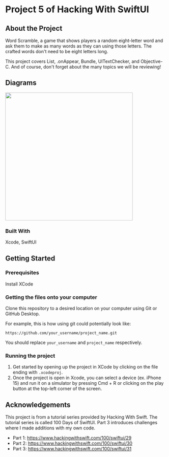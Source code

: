 # Project 5 of Hacking With SwiftUI

## About the Project

Word Scramble, a game that shows players a random eight-letter word and ask them to make as many words as they can using those letters. The crafted words don't need to be eight letters long.

This project covers List, .onAppear, Bundle, UITextChecker, and Objective-C. And of course, don't forget about the many topics we will be reviewing!

## Diagrams

<img src="https://github.com/user-attachments/assets/034c8ed3-d3a0-4973-920c-a7b24fb1f6d3" width="400">

### Built With

Xcode, SwiftUI

## Getting Started

### Prerequisites

Install XCode

### Getting the files onto your computer

Clone this repository to a desired location on your computer using Git or GitHub Desktop. 

For example, this is how using git could potentially look like: 
```
https://github.com/your_username/project_name.git
```

You should replace `your_username` and `project_name` respectively.

### Running the project

1. Get started by opening up the project in XCode by clicking on the file ending with `.xcodeproj`.
2. Once the project is open in Xcode, you can select a device (ex. iPhone 15) and run it on a simulator by pressing Cmd + R or clicking on the play button at the top-left corner of the screen.

## Acknowledgements

This project is from a tutorial series provided by Hacking With Swift. The tutorial series is called 100 Days of SwiftUI. Part 3 introduces challenges where I made additions with my own code.

- Part 1: https://www.hackingwithswift.com/100/swiftui/29
- Part 2: https://www.hackingwithswift.com/100/swiftui/30
- Part 3: https://www.hackingwithswift.com/100/swiftui/31
